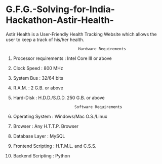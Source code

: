 # G.F.G.-Solving-for-India-Hackathon-Astir-Health-
Astir Health is a User-Friendly Health Tracking Website which allows the user to keep a track of his/her health.
   
   
                                    Hardware Requirements
  1. Processor requirements : Intel Core III or above
  2. Clock Speed : 800 MHz
  3. System Bus : 32/64 bits
  4. R.A.M. : 2 G.B. or above
  5. Hard-Disk : H.D.D./S.D.D. 250 G.B. or above
  
                                    Software Requirements
  1. Operating System : Windows/Mac O.S./Linux
  2. Browser : Any H.T.T.P. Browser
  3. Database Layer : MySQL
  4. Frontend Scripting : H.T.M.L. and C.S.S.
  5. Backend Scripting : Python
